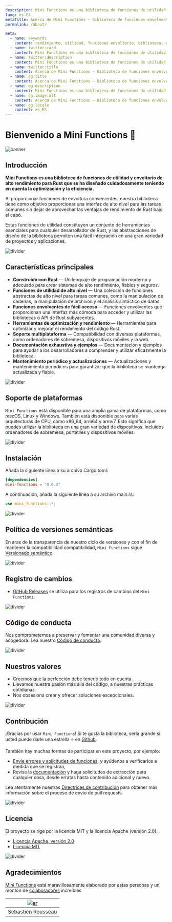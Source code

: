 ```yaml
---
description: Mini Functions es una biblioteca de funciones de utilidad y envoltorio de alto rendimiento para Rust que se ha diseñado cuidadosamente teniendo en cuenta la optimización y la eficiencia.
lang: es-ES
metaTitle: Acerca de Mini Functions — Biblioteca de funciones envolventes y utilidades de alto rendimiento para Rust
permalink: /about/

meta:
  - name: keywords
    content: rendimiento, utilidad, funciones envoltorio, biblioteca, óxido, optimización, eficiencia, abstracciones de alto nivel
  - name: twitter:card
    content: Mini Functions es una biblioteca de funciones de utilidad y envoltorio de alto rendimiento para Rust que se ha diseñado cuidadosamente teniendo en cuenta la optimización y la eficiencia.
  - name: twitter:description
    content: Mini Functions es una biblioteca de funciones de utilidad y envoltorio de alto rendimiento para Rust que se ha diseñado cuidadosamente teniendo en cuenta la optimización y la eficiencia.
  - name: twitter:title
    content: Acerca de Mini Functions — Biblioteca de funciones envolventes y utilidades de alto rendimiento para Rust
  - name: og:title
    content: Acerca de Mini Functions — Biblioteca de funciones envolventes y utilidades de alto rendimiento para Rust
  - name: og:description
    content: Mini Functions es una biblioteca de funciones de utilidad y envoltorio de alto rendimiento para Rust que se ha diseñado cuidadosamente teniendo en cuenta la optimización y la eficiencia.
  - name: og:image:alt
    content: Acerca de Mini Functions — Biblioteca de funciones envolventes y utilidades de alto rendimiento para Rust
  - name: og:locale
    content: es_ES
---
```


# Bienvenido a Mini Functions 👋

![banner]

## Introducción

**Mini Functions es una biblioteca de funciones de utilidad y envoltorio
de alto rendimiento para Rust que se ha diseñado cuidadosamente teniendo
en cuenta la optimización y la eficiencia.**

Al proporcionar funciones de envoltura convenientes, nuestra biblioteca
tiene como objetivo proporcionar una interfaz de alto nivel para las
tareas comunes sin dejar de aprovechar las ventajas de rendimiento de
Rust bajo el capó.

Estas funciones de utilidad constituyen un conjunto de herramientas
esenciales para cualquier desarrollador de Rust, y las abstracciones de
diseño de la biblioteca permiten una fácil integración en una gran
variedad de proyectos y aplicaciones.

![divider][divider]

## Características principales

- **Construido con Rust** — Un lenguaje de programación moderno y
  adecuado para crear sistemas de alto rendimiento, fiables y seguros.
- **Funciones de utilidad de alto nivel** — Una colección de funciones
  abstractas de alto nivel para tareas comunes, como la manipulación de
  cadenas, la manipulación de archivos y el análisis sintáctico de
  datos.
- **Funciones envolventes de fácil acceso** — Funciones envolventes que
  proporcionan una interfaz más cómoda para acceder y utilizar las
  bibliotecas o API de Rust subyacentes.
- **Herramientas de optimización y rendimiento** — Herramientas para
  optimizar y mejorar el rendimiento del código Rust.
- **Soporte multiplataforma** — Compatibilidad con diversas plataformas,
  como ordenadores de sobremesa, dispositivos móviles y la web.
- **Documentación exhaustiva y ejemplos** — Documentación y ejemplos
  para ayudar a los desarrolladores a comprender y utilizar eficazmente
  la biblioteca.
- **Mantenimiento periódico y actualizaciones** — Actualizaciones y
  mantenimiento periódicos para garantizar que la biblioteca se mantenga
  actualizada y fiable.

![divider][divider]

## Soporte de plataformas

`Mini Functions` está disponible para una amplia gama de plataformas,
como macOS, Linux y Windows. También está disponible para varias
arquitecturas de CPU, como x86_64, arm64 y armv7. Esto significa que
puedes utilizar la biblioteca en una gran variedad de dispositivos,
incluidos ordenadores de sobremesa, portátiles y dispositivos móviles.

![divider][divider]

## Instalación

Añada la siguiente línea a su archivo Cargo.toml:

```toml
[dependencies]
mini-functions = "0.0.3"
```

A continuación, añada la siguiente línea a su archivo main.rs:

```rust
use mini_functions::*;
```

![divider][divider]

## Política de versiones semánticas

En aras de la transparencia de nuestro ciclo de versiones y con el fin
de mantener la compatibilidad compatibilidad, `Mini Functions` sigue
[Versionado semántico][7].

![divider][divider]

## Registro de cambios

- [GitHub Releases][8] se utiliza para los registros de cambios del
  `Mini Functions`.

![divider][divider]

## Código de conducta

Nos comprometemos a preservar y fomentar una comunidad diversa y
acogedora. Lea nuestro [Código de conducta][4].

![divider][divider]

## Nuestros valores

- Creemos que la perfección debe tenerlo todo en cuenta.
- Llevamos nuestra pasión más allá del código, a nuestras prácticas
  cotidianas.
- Nos obsesiona crear y ofrecer soluciones excepcionales.

![divider][divider]

## Contribución

¡Gracias por usar `Mini Functions`! Si te gusta la biblioteca, sería
grande si usted puede darle una estrella ⭐ en [Github][6].

También hay muchas formas de participar en este proyecto, por ejemplo:

- [Envíe errores y solicitudes de funciones][3], y ayúdenos a
  verificarlos a medida que se registran,
- Revise la [documentación][0] y haga solicitudes de extracción para
  cualquier cosa, desde erratas hasta contenido adicional y nuevo.

Lea atentamente nuestras [Directrices de contribución][4] para obtener
más información sobre el proceso de envío de pull requests.

![divider][divider]

## Licencia

El proyecto se rige por la licencia MIT y la licencia Apache
(versión 2.0).

- [Licencia Apache, versión 2.0][1]
- [Licencia MIT][2]

![divider][divider]

## Agradecimientos

[Mini Functions][0] está maravillosamente elaborado por estas personas y
un montón de [colaboradores][5] increíbles

|       [![sr]][sr-url]        |
| :--------------------------: |
| [Sebastien Rousseau][sr-url] |

[0]: https://minifunctions.com 'Mini Functions sitio web'
[1]: http://www.apache.org/licenses/LICENSE-2.0 'Licencia Apache, versión 2.0'
[2]: http://opensource.org/licenses/MIT 'Licencia MIT'
[3]: https://github.com/sebastienrousseau/mini-functions.github.io/issues 'Problemas de GitHub para Mini Functions'
[4]: https://raw.githubusercontent.com/sebastienrousseau/mini-functions.github.io/main/.github/CONTRIBUTING.md 'Directrices de contribución'
[5]: https://github.com/sebastienrousseau/mini-functions.github.io/graphs/contributors 'Lista de colaboradores'
[6]: https://github.com/sebastienrousseau/mini-functions.github.io/ 'Repositorio de GitHub para Mini Functions'
[7]: http://semver.org/ 'Versionado semántico 2.0.0'
[8]: https://raw.githubusercontent.com/sebastienrousseau/mini-functions.github.io/releases 'GitHub Releases para el Mini Functions sitio web'
[banner]: https://raw.githubusercontent.com/sebastienrousseau/vault/main/assets/banners/banner-mini-functions.svg 'Banner para Mini Functions'
[divider]: https://raw.githubusercontent.com/sebastienrousseau/vault/main/assets/elements/divider.svg 'Divisor para el Mini Functions sitio web'
[sr-url]: https://github.com/sebastienrousseau 'Sebastien Rousseau'
[sr]: https://avatars0.githubusercontent.com/u/1394998?s=117 'Sebastien Rousseau'
